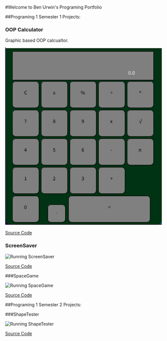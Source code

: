 #Welcome to Ben Urwin's Programing Portfolio

##Programing 1 Semester 1 Projects:

### OOP Calculator

Graphic based OOP calcualtor. 

![Running Calculator](https://github.com/Benurwin24/Programing-Portfolio-/blob/main/images/calc.png?raw=true)

[Source Code](https://github.com/Benurwin24/Programing-Portfolio-/tree/main/src/calculator)

### ScreenSaver

![Running ScreenSaver]()

[Source Code]()

###SpaceGame

![Running SpaceGame]()

[Source Code]()

##Programing 1 Semester 2 Projects:

###ShapeTester

![Running ShapeTester]()

[Source Code]()
